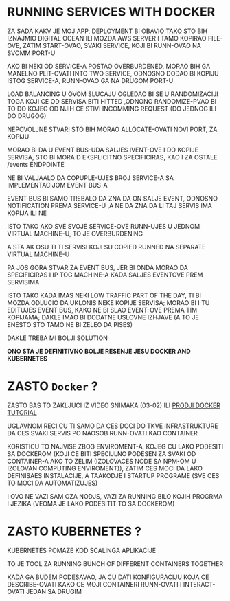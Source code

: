 # RUNNING SERVICES WITH DOCKER

ZA SADA KAKV JE MOJ APP, DEPLOYMENT BI OBAVIO TAKO STO BIH IZNAJMIO DIGITAL OCEAN ILI MOZDA AWS SERVER I TAMO KOPIRAO FILE-OVE, ZATIM START-OVAO, SVAKI SERVICE, KOJI BI RUNN-OVAO NA SVOMM PORT-U 

AKO BI NEKI OD SERVICE-A POSTAO OVERBURDENED, MORAO BIH GA MANELNO PLIT-OVATI INTO TWO SERVICE, ODNOSNO DODAO BI KOPIJU ISTOG SERVICE-A, RUNN-OVAO GA NA DRUGOM PORT-U

LOAD BALANCING U OVOM SLUCAJU OGLEDAO BI SE U RANDOMIZACIJI TOGA KOJI CE OD SERVISA BITI HITTED ,ODNONO RANDOMIZE-PVAO BI TO DO KOJEG OD NJIH CE STIVI INCOMMING REQUEST (DO JEDNOG ILI DO DRUGOG)

NEPOVOLJNE STVARI STO BIH MORAO ALLOCATE-OVATI NOVI PORT, ZA KOPIJU

MORAO BI DA U EVENT BUS-UDA SALJES IVENT-OVE I DO KOPIJE SERVISA, STO BI MORA D EKSPLICITNO SPECIFICIRAS, KAO I ZA OSTALE /events ENDPOINTE

NE BI VALJAALO DA COPUPLE-UJES BROJ SERVICE-A SA IMPLEMENTACIJOM EVENT BUS-A

EVENT BUS BI SAMO TREBALO DA ZNA DA ON SALJE EVENT, ODNOSNO NOTIFICATION PREMA SERVICE-U ,A NE DA ZNA DA LI TAJ SERVIS IMA KOPIJA ILI NE

ISTO TAKO AKO SVE SVOJE SERVICE-OVE RUNN-UJES U JEDNOM VIRTUAL MACHINE-U, TO JE OVERBURDENING

A STA AK OSU TI TI SERVISI KOJI SU COPIED RUNNED NA SEPARATE VIRTUAL MACHINE-U

PA JOS GORA STVAR ZA EVENT BUS, JER BI ONDA MORAO DA SPECIFICIRAS I IP TOG MACHINE-A KADA SALJES EVENTOVE PREM SERVISIMA

ISTO TAKO KADA IMAS NEKI LOW TRAFFIC PART OF THE DAY, TI BI MOZDA ODLUCIO DA UKLONIS NEKE KOPIJE SERVISA; MORAO BI I TU EDITUJES EVENT BUS, KAKO NE BI SLAO EVENT-OVE PREMA TIM KOPIJAMA; DAKLE IMAO BI DODATNE USLOVNE IZHJAVE (A TO JE ENESTO STO TAMO NE BI ZELEO DA PISES)

DAKLE TREBA MI BOLJI SOLUTION

**ONO STA JE DEFINITIVNO BOLJE RESENJE JESU DOCKER AND KUBERNETES**

# ZASTO `Docker` ?

ZASTO BAS TO ZAKLJUCI IZ VIDEO SNIMAKA (03-02) ILI [PRODJI DOCKER TUTORIAL](https://github.com/Rade58/exploring_docker)

UGLAVNOM RECI CU TI SAMO DA CES DOCI DO TKVE INFRASTRUKTURE DA CES SVAKI SERVIS PO NAOSOB RUNN-OVATI KAO CONTAINER

KORISTICU TO NAJVISE ZBOG ENVIROMENT-A, KOJEG CU LAKO PODESITI SA DOCKEROM (KOJI CE BITI SPECIJLNO PODESEN ZA SVAKI OD CONTAINER-A AKO TO ZELIM (IZOLOVACES NODE SA NPM-OM U IZOLOVAN COMPUTING ENVIROMENT)), ZATIM CES MOCI DA LAKO DEFINISAES INSTALACIJE, A TAAKODJE I STARTUP PROGRAME (SVE CES TO MOCI DA AUTOMATIZUJES)

I OVO NE VAZI SAM OZA NODJS, VAZI ZA RUNNING BILO KOJIH PROGRMA I JEZIKA (VEOMA JE LAKO PODESITIT TO SA DOCKEROM)

# ZASTO KUBERNETES ?

KUBERNETES POMAZE KOD SCALINGA APLIKACIJE

TO JE TOOL ZA RUNNING BUNCH OF DIFFERENT CONTAINERS TOGETHER

KADA GA BUDEM PODESAVAO, JA CU DATI KONFIGURACIJU KOJA CE DESCRIBE-OVATI KAKO CE MOJI CONTAINERI RUNN-OVATI I INTERACT-OVATI JEDAN SA DRUGIM
